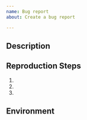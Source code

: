 ```yaml
---
name: Bug report
about: Create a bug report

---
```


## Description
<!-- Add a description of the bug -->

## Reproduction Steps
<!-- Add a set of steps to reproduce the bug (what commands you ran, etc.) -->
1.
2.
3.

## Environment
<!-- Include your OS version, Python version, and any other relevant details. -->
